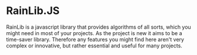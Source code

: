 # RainLib.JS

RainLib is a javascript library that provides algorithms of all sorts, which you might need in most of your projects. As the project is new it aims to be a time-saver library. Therefore any features you might find here aren't very complex or innovative, but rather essential and useful for many projects.
